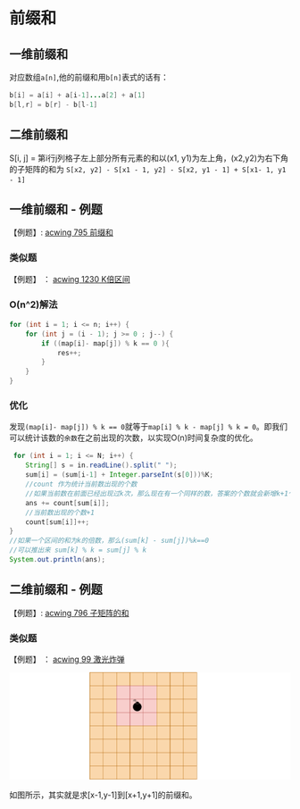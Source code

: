 # 前缀和

## 一维前缀和

对应数组`a[n]`,他的前缀和用`b[n]`表式的话有：

```java
b[i] = a[i] + a[i-1]...a[2] + a[1]
b[l,r] = b[r] - b[l-1]
```

## 二维前缀和

S[i, j] = 第i行j列格子左上部分所有元素的和以(x1, y1)为左上角，(x2,y2)为右下角的子矩阵的和为 `S[x2, y2] - S[x1 - 1, y2] - S[x2, y1 - 1] + S[x1- 1, y1 - 1]`


## 一维前缀和 - 例题

【例题】: [acwing 795 前缀和](https://www.acwing.com/problem/content/797/)

### 类似题

【例题】 ： [acwing 1230 K倍区间](https://www.acwing.com/problem/content/1232/)

### O(n^2)解法

```java
for (int i = 1; i <= n; i++) {
    for (int j = (i - 1); j >= 0 ; j--) {
        if ((map[i]- map[j]) % k == 0 ){
            res++;
        }
    }
}
```

### 优化

发现`(map[i]- map[j]) % k == 0`就等于`map[i] % k - map[j] % k = 0`。即我们可以统计该数的`余数`在之前出现的次数，以实现O(n)时间复杂度的优化。

```java
 for (int i = 1; i <= N; i++) {
    String[] s = in.readLine().split(" ");
    sum[i] = (sum[i-1] + Integer.parseInt(s[0]))%K;
    //count 作为统计当前数出现的个数
    //如果当前数在前面已经出现过k次，那么现在有一个同样的数，答案的个数就会新增k+1个数
    ans += count[sum[i]];
    //当前数出现的个数+1
    count[sum[i]]++;
}
//如果一个区间的和为k的倍数，那么(sum[k] - sum[j])%k==0
//可以推出来 sum[k] % k = sum[j] % k
System.out.println(ans);
```

## 二维前缀和 - 例题

【例题】: [acwing 796 子矩阵的和](https://www.acwing.com/problem/content/798/)

### 类似题

【例题】 ： [acwing 99 激光炸弹](https://www.acwing.com/problem/content/101/)

![二分和前缀和.png](./img/03.png)

如图所示，其实就是求[x-1,y-1]到[x+1,y+1]的前缀和。